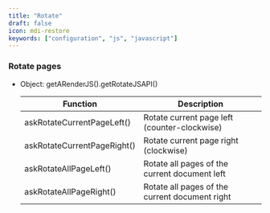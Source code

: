 ```yaml
---
title: "Rotate"
draft: false
icon: mdi-restore
keywords: ["configuration", "js", "javascript"]
---
```


### Rotate pages

- Object: getARenderJS().getRotateJSAPI()

    | Function                    | Description                                    |
    | --------------------------- | ---------------------------------------------- |
    | askRotateCurrentPageLeft()  | Rotate current page left (counter-clockwise)   |
    | askRotateCurrentPageRight() | Rotate current page right (clockwise)          |
    | askRotateAllPageLeft()      | Rotate all pages of the current document left  |
    | askRotateAllPageRight()     | Rotate all pages of the current document right |